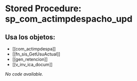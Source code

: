 # Stored Procedure: sp_com_actimpdespacho_upd

## Usa los objetos:
- [[com_actimpdespa]]
- [[fn_sis_GetUsuActual]]
- [[gen_retencion]]
- [[v_inv_ica_docum]]

*No code available.*
